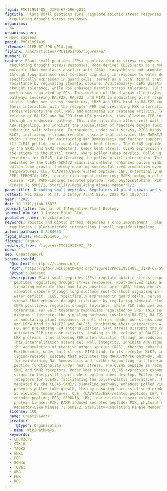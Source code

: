 ```yaml
---
figid: PMC11951405__JIPB-67-596-g014
figtitle: Plant small peptides (SPs) regulate abiotic stress responses (A) Small peptides
  regulating drought stress responses
organisms:
- NA
organisms_ner:
- Homo sapiens
pmcid: PMC11951405
filename: JIPB-67-596-g014.jpg
figlink: /pmc/articles/PMC11951405/figure/F6/
number: F6
caption: Plant small peptides (SPs) regulate abiotic stress responses (A) Small peptides
  regulating drought stress responses. Root‐derived CLE25 acts as a mobile signaling
  molecule that modulates abscisic acid (ABA) biosynthesis and promotes stomatal closure
  through long‐distance root‐to‐shoot signaling in response to water deficit. CLE9,
  specifically expressed in guard cells, serves as a local signal that enhances drought
  resistance by regulating stomatal closure. Additionally, CEP5 positively regulates
  drought tolerance, while PSK enhances osmotic stress tolerance. (B) Salt tolerance
  mechanisms regulated by SPs. This section of the diagram illustrates the signaling
  pathways involving RALF22, RALF23, and PIP3 in modulating plant responses to salt
  stress. Under non‐stress conditions, LRX3 and LRX4 bind to RALF22 and RALF23, inhibiting
  their interaction with the receptor FER and preventing FER internalization. Salt
  stress disrupts the cell wall and activates S1P protease activity, leading to the
  release of RALF22 and RALF23 from LRX proteins, thus allowing FER internalization
  through an endosomal pathway. This internalization alters cell wall integrity, inhibits
  ABA signaling, and inhibits the accumulation of reactive oxygen species (ROS), thereby
  enhancing salt tolerance. Furthermore, under salt stress, PIP3 binds to its receptor
  RLK7, initiating a ligand‐receptor cascade that activates the MAPK3/MAPK6 pathway,
  which is crucial for maintaining Na⁺ homeostasis and further supporting salt tolerance.
  (C) CLE45 peptide functionality under heat stress. The CLE45 peptide is recognized
  by the SKM1 and SKM2 receptors. Under heat stress, CLE45 expression expands from
  the stigma to the pistil tract, where pollen tubes develop. Pollen grains express
  receptors for CLE45, facilitating the pollen–pistil interaction. This interaction,
  mediated by the CLE45‐SKM1/2 signaling pathway, enhances pollen viability and promotes
  pollen tube growth, thereby ensuring successful seed production even at elevated
  temperatures. CLE, CLAVATA3/ESR‐related peptide; CEP, C‐terminally encoded peptide;
  FER, FERONIA; LRX, leucine‐rich repeat extensins; MAPK, mitogen‐activated protein
  kinase; PIP, PAMP‐induced secreted peptide; PSK, phytosulfokine; RLK7, Receptor‐Like
  Kinase 7; SKM1/2, Sterility‐Regulating Kinase Member 1/2
papertitle: 'Decoding small peptides: Regulators of plant growth and stress resilience'
reftext: Fei Xiao, et al. J Integr Plant Biol. 2025 Mar 10;67(3).
year: '2025'
doi: 10.1111/jipb.13873
journal_title: Journal of Integrative Plant Biology
journal_nlm_ta: J Integr Plant Biol
publisher_name: .na.character
keywords: abiotic and biotic stress responses | crop improvement | plant developmental
  regulation | plant–microbe interactions | small peptide signaling
automl_pathway: 0.8484633
figid_alias: PMC11951405__F6
figtype: Figure
redirect_from: /figures/PMC11951405__F6
ndex: ''
seo: CreativeWork
schema-jsonld:
  '@context': https://schema.org/
  '@id': https://pfocr.wikipathways.org/figures/PMC11951405__JIPB-67-596-g014.html
  '@type': Dataset
  description: Plant small peptides (SPs) regulate abiotic stress responses (A) Small
    peptides regulating drought stress responses. Root‐derived CLE25 acts as a mobile
    signaling molecule that modulates abscisic acid (ABA) biosynthesis and promotes
    stomatal closure through long‐distance root‐to‐shoot signaling in response to
    water deficit. CLE9, specifically expressed in guard cells, serves as a local
    signal that enhances drought resistance by regulating stomatal closure. Additionally,
    CEP5 positively regulates drought tolerance, while PSK enhances osmotic stress
    tolerance. (B) Salt tolerance mechanisms regulated by SPs. This section of the
    diagram illustrates the signaling pathways involving RALF22, RALF23, and PIP3
    in modulating plant responses to salt stress. Under non‐stress conditions, LRX3
    and LRX4 bind to RALF22 and RALF23, inhibiting their interaction with the receptor
    FER and preventing FER internalization. Salt stress disrupts the cell wall and
    activates S1P protease activity, leading to the release of RALF22 and RALF23 from
    LRX proteins, thus allowing FER internalization through an endosomal pathway.
    This internalization alters cell wall integrity, inhibits ABA signaling, and inhibits
    the accumulation of reactive oxygen species (ROS), thereby enhancing salt tolerance.
    Furthermore, under salt stress, PIP3 binds to its receptor RLK7, initiating a
    ligand‐receptor cascade that activates the MAPK3/MAPK6 pathway, which is crucial
    for maintaining Na⁺ homeostasis and further supporting salt tolerance. (C) CLE45
    peptide functionality under heat stress. The CLE45 peptide is recognized by the
    SKM1 and SKM2 receptors. Under heat stress, CLE45 expression expands from the
    stigma to the pistil tract, where pollen tubes develop. Pollen grains express
    receptors for CLE45, facilitating the pollen–pistil interaction. This interaction,
    mediated by the CLE45‐SKM1/2 signaling pathway, enhances pollen viability and
    promotes pollen tube growth, thereby ensuring successful seed production even
    at elevated temperatures. CLE, CLAVATA3/ESR‐related peptide; CEP, C‐terminally
    encoded peptide; FER, FERONIA; LRX, leucine‐rich repeat extensins; MAPK, mitogen‐activated
    protein kinase; PIP, PAMP‐induced secreted peptide; PSK, phytosulfokine; RLK7,
    Receptor‐Like Kinase 7; SKM1/2, Sterility‐Regulating Kinase Member 1/2
  license: CC0
  name: CreativeWork
  creator:
    '@type': Organization
    name: WikiPathways
  keywords:
  - CDC42EP5
  - STK16
  - TAOK2
  - WNK1
  - FER
  - SCN4A
  - TUBE1
  - ABA
  - FER
  - ROS
---
```

